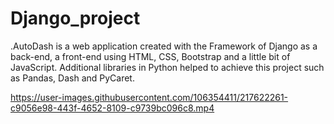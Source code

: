 # Django_project
.AutoDash is a web application created with the Framework of Django as a back-end, a front-end using HTML, CSS, Bootstrap and a little bit of JavaScript. 
Additional libraries in Python helped to achieve this project such as Pandas, Dash and PyCaret. 

https://user-images.githubusercontent.com/106354411/217622261-c9056e98-443f-4652-8109-c9739bc096c8.mp4


